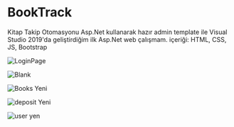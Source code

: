 # BookTrack
Kitap Takip Otomasyonu
Asp.Net kullanarak hazır admin template ile Visual Studio 2019'da geliştirdiğim ilk Asp.Net web çalışmam.
içeriği: HTML, CSS, JS, Bootstrap

![LoginPage](https://user-images.githubusercontent.com/51738775/94022238-8a59ab00-fdbd-11ea-9057-eacdd0ba1d7b.PNG)

![Blank](https://user-images.githubusercontent.com/51738775/94021604-de17c480-fdbc-11ea-94ae-90953402cdfe.PNG)

![Books Yeni](https://user-images.githubusercontent.com/51738775/94022000-4f577780-fdbd-11ea-96b3-05935d4450a1.PNG)

![deposit Yeni](https://user-images.githubusercontent.com/51738775/94022057-5da59380-fdbd-11ea-93d2-4c8d020442e3.PNG)

![user yen](https://user-images.githubusercontent.com/51738775/94022132-71e99080-fdbd-11ea-9ba7-5eaa40a01482.PNG)

